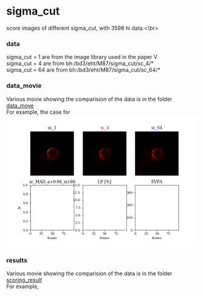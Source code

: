 # sigma_cut
score images of different sigma_cut, with 3598 hi data.<\br>

### data
sigma_cut = 1 are from the image library used in the paper V </br>
sigma_cut = 4 are from bh:/bd3/eht/M87/sigma_cut/sc_4/* </br>
sigma_cut = 64 are from bh:/bd3/eht/M87/sigma_cut/sc_64/* </br>

### data_movie
Various movie showing the comparision of the data is in the folder [data_move](https://github.com/hungyipu/sigma_cut/tree/master/data_movie)</br>
For example, the case for 
![example](https://github.com/hungyipu/sigma_cut/blob/master/data_movie/mov_sc_sc_MAD_a%2B0.94_m160.gif)

### results
Various movie showing the comparision of the data is in the folder [scoring_result](https://github.com/hungyipu/sigma_cut/tree/master/compare_result) </br>
For example,
